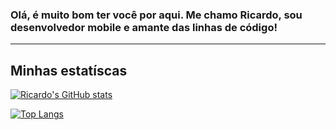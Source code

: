 ### Olá, é muito bom ter você por aqui. Me chamo Ricardo, sou desenvolvedor mobile e amante das linhas de código!

---

## Minhas estatíscas

[![Ricardo's GitHub stats](https://github-readme-stats.vercel.app/api?username=rcdo-dev&count_private=true&show_icons=true&theme=github_dark)](https://github.com/anuraghazra/github-readme-stats)

[![Top Langs](https://github-readme-stats.vercel.app/api/top-langs/?username=rcdo-dev&layout=compact&theme=github_dark)](https://github.com/rcdo-dev/github-readme-stats)
